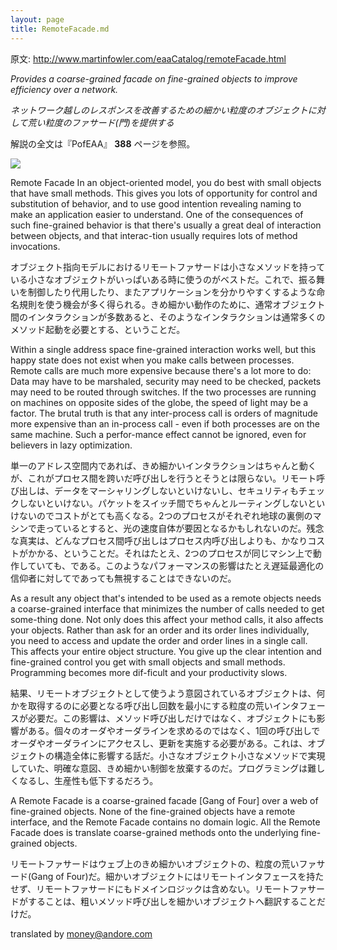 ```yaml
---
layout: page
title: RemoteFacade.md
---
```


原文: http://www.martinfowler.com/eaaCatalog/remoteFacade.html

*Provides a coarse-grained facade on fine-grained objects to improve efficiency over a network.*

*ネットワーク越しのレスポンスを改善するための細かい粒度のオブジェクトに対して荒い粒度のファサード(門)を提供する*

解説の全文は『PofEAA』 **388** ページを参照。

![](http://www.martinfowler.com/eaaCatalog/distributedFacadeSketch.gif)

Remote Facade In an object-oriented model, you do best with small objects that have small methods. This gives you lots of opportunity for control and substitution of behavior, and to use good intention revealing naming to make an application easier to understand. One of the consequences of such fine-grained behavior is that there's usually a great deal of interaction between objects, and that interac-tion usually requires lots of method invocations.

オブジェクト指向モデルにおけるリモートファサードは小さなメソッドを持っている小さなオブジェクトがいっぱいある時に使うのがベストだ。これで、振る舞いを制御したり代用したり、またアプリケーションを分かりやすくするような命名規則を使う機会が多く得られる。きめ細かい動作のために、通常オブジェクト間のインタラクションが多数あると、そのようなインタラクションは通常多くのメソッド起動を必要とする、ということだ。

Within a single address space fine-grained interaction works well, but this happy state does not exist when you make calls between processes. Remote calls are much more expensive because there's a lot more to do: Data may have to be marshaled, security may need to be checked, packets may need to be routed through switches. If the two processes are running on machines on opposite sides of the globe, the speed of light may be a factor. The brutal truth is that any inter-process call is orders of magnitude more expensive than an in-process call - even if both processes are on the same machine. Such a perfor-mance effect cannot be ignored, even for believers in lazy optimization.

単一のアドレス空間内であれば、きめ細かいインタラクションはちゃんと動くが、これがプロセス間を跨いだ呼び出しを行うとそうとは限らない。リモート呼び出しは、データをマーシャリングしないといけないし、セキュリティもチェックしないといけない。パケットをスイッチ間でちゃんとルーティングしないといけないのでコストがとても高くなる。2つのプロセスがそれぞれ地球の裏側のマシンで走っているとすると、光の速度自体が要因となるかもしれないのだ。残念な真実は、どんなプロセス間呼び出しはプロセス内呼び出しよりも、かなりコストがかかる、ということだ。それはたとえ、2つのプロセスが同じマシン上で動作していても、である。このようなパフォーマンスの影響はたとえ遅延最適化の信仰者に対してであっても無視することはできないのだ。

As a result any object that's intended to be used as a remote objects needs a coarse-grained interface that minimizes the number of calls needed to get some-thing done. Not only does this affect your method calls, it also affects your objects. Rather than ask for an order and its order lines individually, you need to access and update the order and order lines in a single call. This affects your entire object structure. You give up the clear intention and fine-grained control you get with small objects and small methods. Programming becomes more dif-ficult and your productivity slows.

結果、リモートオブジェクトとして使うよう意図されているオブジェクトは、何かを取得するのに必要となる呼び出し回数を最小にする粒度の荒いインタフェースが必要だ。この影響は、メソッド呼び出しだけではなく、オブジェクトにも影響がある。個々のオーダやオーダラインを求めるのではなく、1回の呼び出しでオーダやオーダラインにアクセスし、更新を実施する必要がある。これは、オブジェクトの構造全体に影響する話だ。小さなオブジェクト小さなメソッドで実現していた、明確な意図、きめ細かい制御を放棄するのだ。プログラミングは難しくなるし、生産性も低下するだろう。

A Remote Facade is a coarse-grained facade [Gang of Four] over a web of fine-grained objects. None of the fine-grained objects have a remote interface, and the Remote Facade contains no domain logic. All the Remote Facade does is translate coarse-grained methods onto the underlying fine-grained objects.

リモートファサードはウェブ上のきめ細かいオブジェクトの、粒度の荒いファサード(Gang of Four)だ。細かいオブジェクトにはリモートインタフェースを持たせず、リモートファサードにもドメインロジックは含めない。リモートファサードがすることは、粗いメソッド呼び出しを細かいオブジェクトへ翻訳することだけだ。

translated by money@andore.com
